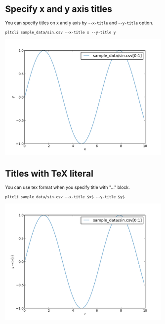 Specify x and y axis titles
===========================

You can specify titles on x and y axis by `--x-title` and `--y-title` option.

```
pltcli sample_data/sin.csv --x-title x --y-title y
```

![sample_data/sin.csv --x-title x --y-title y](images/02_label_image_00.png)

Titles with TeX literal
===========================
You can use tex format when you specify title with "$...$" block.

```
pltcli sample_data/sin.csv --x-title $x$ --y-title $y$
```

![sample_data/sin.csv --x-title $x$ --y-title $y=\cos(x)$](images/02_label_image_01.png)

